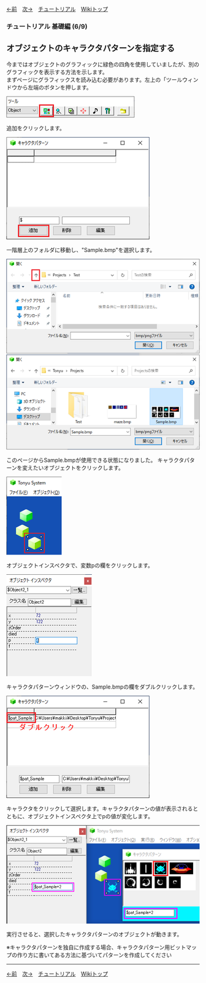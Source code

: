 

[←前](./tr-basic05.md)&emsp;[次→](./tr-basic07.md)&emsp;[チュートリアル](./tutorial.md)&emsp;[Wikiトップ](./)

### チュートリアル 基礎編 (6/9)
## オブジェクトのキャラクタパターンを指定する

今まではオブジェクトのグラフィックに緑色の四角を使用していましたが、別のグラフィックを表示する方法を示します。  
まずページにグラフィックスを読み込む必要があります。左上の「ツールウィンドウから左端のボタンを押します。

![disp-char.png](./img/disp-char.png)

追加をクリックします。

![redadd.png](./img/redadd.png)

一階層上のフォルダに移動し、"Sample.bmp"を選択します。

![bmpdialog.png](./img/bmpdialog.png)
![bmpdialog2.png](./img/bmpdialog2.png)

このページからSample.bmpが使用できる状態になりました。 キャラクタパターンを変えたいオブジェクトをクリックします。

![selch.png](./img/selch.png)

オブジェクトインスペクタで、変数pの欄をクリックします。

![selp.png](./img/selp.png)

キャラクタパターンウィンドウの、Sample.bmpの欄をダブルクリックします。

![redadd2.png](./img/redadd2.png)

キャラクタをクリックして選択します。キャラクタパターンの値が表示されるとともに、オブジェクトインスペクタ上でpの値が変化します。

![pchnglast.png](./img/pchnglast.png)

実行させると、選択したキャラクタパターンのオブジェクトが動きます。

※キャラクタパターンを独自に作成する場合、キャラクタパターン用ビットマップの作り方に書いてある方法に基づいてパターンを作成してください

***

[←前](./tr-basic05.md)&emsp;[次→](./tr-basic07.md)&emsp;[チュートリアル](./tutorial.md)&emsp;[Wikiトップ](./)
